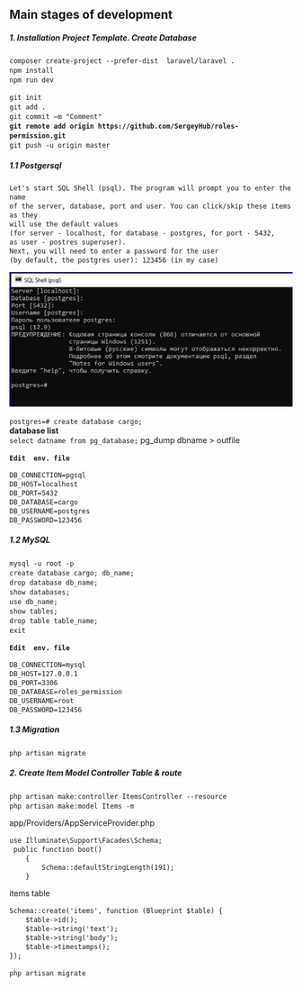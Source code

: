 ## Main stages of development

##### 1. Installation Project Template. Create Database

`composer create-project --prefer-dist  laravel/laravel .`   
`npm install`  
`npm run dev`  

`git init`  
`git add .`  
`git commit –m "Comment"`  
**`git remote add origin https://github.com/SergeyHub/roles-permission.git`**  
`git push -u origin master`  

##### 1.1 Postgersql
```
Let's start SQL Shell (psql). The program will prompt you to enter the name    
of the server, database, port and user. You can click/skip these items as they  
will use the default values   
(for server - localhost, for database - postgres, for port - 5432,  
as user - postres superuser). 
Next, you will need to enter a password for the user   
(by default, the postgres user): 123456 (in my case)  
```
![Screenshot](readme/psql.JPG)   

`postgres=# create database cargo;`  
  **database list**  
`select datname from pg_database;` 
pg_dump dbname > outfile 

**`Edit  env. file`**    
```
DB_CONNECTION=pgsql
DB_HOST=localhost
DB_PORT=5432
DB_DATABASE=cargo
DB_USERNAME=postgres
DB_PASSWORD=123456
```
##### 1.2 MySQL

`mysql -u root -p`  
`create database cargo; db_name;`  
`drop database db_name;`   
`show databases;`  
`use db_name;`  
`show tables;`   
`drop table table_name;`  
`exit`  

**`Edit  env. file`**   
```
DB_CONNECTION=mysql
DB_HOST=127.0.0.1
DB_PORT=3306
DB_DATABASE=roles_permission
DB_USERNAME=root
DB_PASSWORD=123456
```
##### 1.3 Migration

`php artisan migrate`  

##### 2. Create Item Model Controller Table & route

`php artisan make:controller ItemsController --resource`  
`php artisan make:model Items -m`

app/Providers/AppServiceProvider.php
```
use Illuminate\Support\Facades\Schema;
 public function boot()
    {
        Schema::defaultStringLength(191);
    }
```
items table
```
Schema::create('items', function (Blueprint $table) {
    $table->id();
    $table->string('text');
    $table->string('body');
    $table->timestamps();
});
```
`php artisan migrate`
